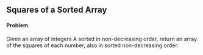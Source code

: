 ## Squares of a Sorted Array
#### Problem
Given an array of integers A sorted in non-decreasing order, return an array of the squares of each number, also in sorted non-decreasing order.